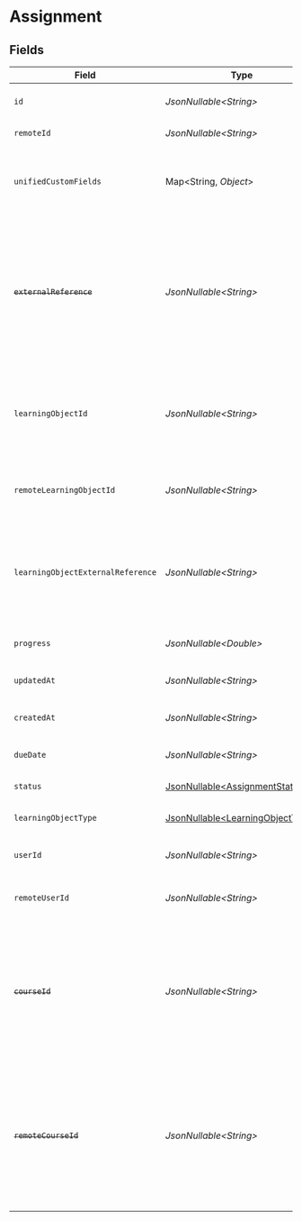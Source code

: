 # Assignment


## Fields

| Field                                                                                                                                                                                         | Type                                                                                                                                                                                          | Required                                                                                                                                                                                      | Description                                                                                                                                                                                   | Example                                                                                                                                                                                       |
| --------------------------------------------------------------------------------------------------------------------------------------------------------------------------------------------- | --------------------------------------------------------------------------------------------------------------------------------------------------------------------------------------------- | --------------------------------------------------------------------------------------------------------------------------------------------------------------------------------------------- | --------------------------------------------------------------------------------------------------------------------------------------------------------------------------------------------- | --------------------------------------------------------------------------------------------------------------------------------------------------------------------------------------------- |
| `id`                                                                                                                                                                                          | *JsonNullable\<String>*                                                                                                                                                                       | :heavy_minus_sign:                                                                                                                                                                            | The ID associated with this assignment                                                                                                                                                        | 123456                                                                                                                                                                                        |
| `remoteId`                                                                                                                                                                                    | *JsonNullable\<String>*                                                                                                                                                                       | :heavy_minus_sign:                                                                                                                                                                            | Provider's unique identifier                                                                                                                                                                  | 8187e5da-dc77-475e-9949-af0f1fa4e4e3                                                                                                                                                          |
| `unifiedCustomFields`                                                                                                                                                                         | Map\<String, *Object*>                                                                                                                                                                        | :heavy_minus_sign:                                                                                                                                                                            | Custom Unified Fields configured in your StackOne project                                                                                                                                     | {<br/>"my_project_custom_field_1": "REF-1236",<br/>"my_project_custom_field_2": "some other value"<br/>}                                                                                      |
| ~~`externalReference`~~                                                                                                                                                                       | *JsonNullable\<String>*                                                                                                                                                                       | :heavy_minus_sign:                                                                                                                                                                            | : warning: ** DEPRECATED **: This will be removed in a future release, please migrate away from it as soon as possible.<br/><br/>The external reference associated with this assignment       | e3gd34-23tr21-er234-345er56                                                                                                                                                                   |
| `learningObjectId`                                                                                                                                                                            | *JsonNullable\<String>*                                                                                                                                                                       | :heavy_minus_sign:                                                                                                                                                                            | The learning_object_id associated with this assignment. This is not required unless specified in an integration.                                                                              | e3gd34-23tr21-er234-345er56                                                                                                                                                                   |
| `remoteLearningObjectId`                                                                                                                                                                      | *JsonNullable\<String>*                                                                                                                                                                       | :heavy_minus_sign:                                                                                                                                                                            | Provider's unique identifier of the learning object related to the assignment                                                                                                                 | e3cb55bf-aa84-466e-a6c1-b8302b257a49                                                                                                                                                          |
| `learningObjectExternalReference`                                                                                                                                                             | *JsonNullable\<String>*                                                                                                                                                                       | :heavy_minus_sign:                                                                                                                                                                            | The external reference of the learning object associated with this assignment, this is the main identifier for creating assignments.                                                          | learning-content-123                                                                                                                                                                          |
| `progress`                                                                                                                                                                                    | *JsonNullable\<Double>*                                                                                                                                                                       | :heavy_minus_sign:                                                                                                                                                                            | The progress associated with this assigment                                                                                                                                                   | 40                                                                                                                                                                                            |
| `updatedAt`                                                                                                                                                                                   | *JsonNullable\<String>*                                                                                                                                                                       | :heavy_minus_sign:                                                                                                                                                                            | The date the assignment was last updated                                                                                                                                                      | 2021-07-21T14:00:00.000Z                                                                                                                                                                      |
| `createdAt`                                                                                                                                                                                   | *JsonNullable\<String>*                                                                                                                                                                       | :heavy_minus_sign:                                                                                                                                                                            | The date the assignment was created                                                                                                                                                           | 2021-07-21T14:00:00.000Z                                                                                                                                                                      |
| `dueDate`                                                                                                                                                                                     | *JsonNullable\<String>*                                                                                                                                                                       | :heavy_minus_sign:                                                                                                                                                                            | The date the assignment is due to be completed                                                                                                                                                | 2021-07-21T14:00:00.000Z                                                                                                                                                                      |
| `status`                                                                                                                                                                                      | [JsonNullable\<AssignmentStatus>](../../models/components/AssignmentStatus.md)                                                                                                                | :heavy_minus_sign:                                                                                                                                                                            | The status of the assignment                                                                                                                                                                  |                                                                                                                                                                                               |
| `learningObjectType`                                                                                                                                                                          | [JsonNullable\<LearningObjectType>](../../models/components/LearningObjectType.md)                                                                                                            | :heavy_minus_sign:                                                                                                                                                                            | The learning object type of the assignment                                                                                                                                                    |                                                                                                                                                                                               |
| `userId`                                                                                                                                                                                      | *JsonNullable\<String>*                                                                                                                                                                       | :heavy_minus_sign:                                                                                                                                                                            | The user ID associated with this assignment                                                                                                                                                   | c28xyrc55866bvuv                                                                                                                                                                              |
| `remoteUserId`                                                                                                                                                                                | *JsonNullable\<String>*                                                                                                                                                                       | :heavy_minus_sign:                                                                                                                                                                            | Provider's unique identifier of the user related to the assignment                                                                                                                            | e3cb75bf-aa84-466e-a6c1-b8322b257a48                                                                                                                                                          |
| ~~`courseId`~~                                                                                                                                                                                | *JsonNullable\<String>*                                                                                                                                                                       | :heavy_minus_sign:                                                                                                                                                                            | : warning: ** DEPRECATED **: This will be removed in a future release, please migrate away from it as soon as possible.<br/><br/>The course ID associated with this assignment                | 16873-ENG-1                                                                                                                                                                                   |
| ~~`remoteCourseId`~~                                                                                                                                                                          | *JsonNullable\<String>*                                                                                                                                                                       | :heavy_minus_sign:                                                                                                                                                                            | : warning: ** DEPRECATED **: This will be removed in a future release, please migrate away from it as soon as possible.<br/><br/>Provider's unique identifier of the course related to the assignment | e3cb75bf-aa84-466e-a6c1-b8322b257a48                                                                                                                                                          |